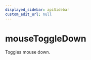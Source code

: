 ```yaml
---
displayed_sidebar: apiSidebar
custom_edit_url: null
---
```

# mouseToggleDown

Toggles mouse down.

